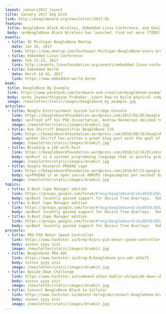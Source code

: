 ```yaml
---
layout: january2017_layout
title: January 2017 Dog Dish
link: http://beagleboard.org/newsletter/2017-01
feature:
 title: BeagleBone Black Wireless, Embedded Linux Conference, and GSoC 2017 mentors
 body: <p>BeagleBone Black Wireless has launched. Find out more [TODO]. Embedded Linux Conference 2017 next month in Portland.  Find out more [TODO]. Google Summer of Code 2017 will kick off soon and we are looking for mentors.  Find out more [TODO].</p><p><em><strong>—Christine Long</strong>, Executive Director</em></p> 
events:
 - title: SE Michigan BeagleBone Meetup 
   date: Jan 26, 2017
   link: https://www.meetup.com/Southeast-Michigan-BeagleBone-Users-Group/events/qvgjvjywcbjc/
 - title: Embedded Linux Conference 
   date: Feb 21-23, 2017
   link: http://events.linuxfoundation.org/events/embedded-linux-conference/attend/register
 - title: Embedded World
   date: March 14-16, 2017
   link: https://www.embedded-world.de/en
book:
 title: BeagleBone By Example 
 link: https://www.packtpub.com/hardware-and-creative/beaglebone-example
 body: <p>by Jayakarthigeyan Prabakar. Learn how to build physical computing systems using the BeagleBone Black and Python</p>
 image: /newsletter/static/images/beaglebone_by_example.jpg
articles:
 - title: Beagle Entertainment System Cartridge Console
   link: https://beagleboardfoundation.wordpress.com/2017/01/05/beagle-entertainment-system-cartridge-console/
   body: <p>Fresh off his PhD dissertation, Andrew Henderson decided turn his Beagle Entertainment System (BES) into a tiny SNES cartridge console!</p>
   image: /newsletter/static/images/drumkit.jpg
 - title: Ken Shirriff Demystifies BeagleBone I/O
   link: https://beagleboardfoundation.wordpress.com/2016/08/18/beaglebone-io-pins-inside-the-software-stack-that-makes-them-work/
   body: <p>Ken Shirrif has written a great blog post with the goal of making the the internal operation of the Beaglebone will be less mysterious.</p>
   image: /newsletter/static/images/drumkit.jpg
 - title: Blinking a LED with Rust
   link: https://beagleboardfoundation.wordpress.com/2016/12/24/blinking-a-led-with-rust/
   body: <p>Rust is a systems programming language that is quickly growing in popularity.  Christopher Woodall chose Rust to develop a drink making robot powered by BeagleBone Green Wireless</p>
   image: /newsletter/static/images/drumkit.jpg
 - title: Google Research PRUDAQ cape
   link: https://beagleboardfoundation.wordpress.com/2016/07/21/google-research-prudaq-cape/
   body: <p>PRUDAQ is an open source 40MSPS (megasamples per second) Data Acquisition board for the Beaglebone Black/Green</p>
   image: /newsletter/static/images/drumkit.jpg
topics:
 - title: U-Boot Cape Manager edition
   link: https://groups.google.com/forum/#!msg/beagleboard/iGvA9I4LdSE/cRcBIuqBFgAJ
   body: <p>Boot recently gained support for Device Tree Overlays.  Robert Nelson has released a new Debian image with U-Boot Cape Manager for developer testing.</p>
 - title: U-Boot Cape Manager edition
   link: https://groups.google.com/forum/#!msg/beagleboard/iGvA9I4LdSE/cRcBIuqBFgAJ
   body: <p>Boot recently gained support for Device Tree Overlays.  Robert Nelson has released a new Debian image with U-Boot Cape Manager for developer testing.</p>
 - title: U-Boot Cape Manager edition
   link: https://groups.google.com/forum/#!msg/beagleboard/iGvA9I4LdSE/cRcBIuqBFgAJ
   body: <p>Boot recently gained support for Device Tree Overlays.  Robert Nelson has released a new Debian image with U-Boot Cape Manager for developer testing.</p>
projects:
 - title: PRU PID Motor Speed Controller
   link: https://www.hackster.io/Greg-R/pru-pid-motor-speed-controller-with-beaglebone-green-ccb805
   body: xxxxxx yyyy zzzz
   image: /newsletter/static/images/drumkit.jpg
 - title: Beaglebone PRU ADC 
   link: https://www.hackster.io/Greg-R/beaglebone-pru-adc-a42a71
   body: xxxxxx yyyy zzzz
   image: /newsletter/static/images/drumkit.jpg
 - title: Upside Down Challenge 
   link: https://www.hackster.io/command-alkon-dublin-oh/upside-down-challenge-c7dba7
   body: xxxxxx yyyy zzzz
   image: /newsletter/static/images/drumkit.jpg
 - title: Connect BeagleBone Black to Cellular
   link: https://www.hackster.io/benstr-hologram/connect-beaglebone-black-to-cellular-0e14c2
   body: xxxxxx yyyy zzzz
   image: /newsletter/static/images/drumkit.jpg
---
```

